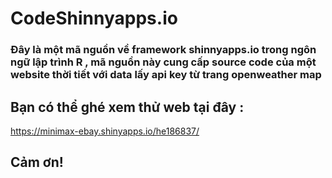 # CodeShinnyapps.io

### Đây là một mã nguồn về framework shinnyapps.io trong ngôn ngữ lập trình R , mã nguồn này cung cấp source code của một website thời tiết với data lấy api key từ trang openweather map 

## Bạn có thể ghé xem thử web tại đây : 
https://minimax-ebay.shinyapps.io/he186837/

## Cảm ơn!
